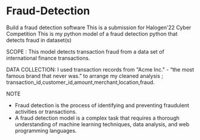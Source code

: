 # Fraud-Detection
Build a fraud detection software
This is a submission for Halogen'22 Cyber Competition
This is my python model of a fraud detection python that detects fraud in dataset(s)


SCOPE :
This model detects transaction fraud from a data set of international finance transactions.

DATA COLLECTION:
I used transaction records from "Acme Inc." - “the most famous brand that never was.” to arrange my cleaned analysis ; transaction_id,customer_id,amount,merchant,location,fraud.

NOTE

- Fraud detection is the process of identifying and preventing fraudulent activities or transactions.
- A fraud detection model is a complex task that requires a thorough understanding of machine learning techniques, data analysis, and web programming languages.
